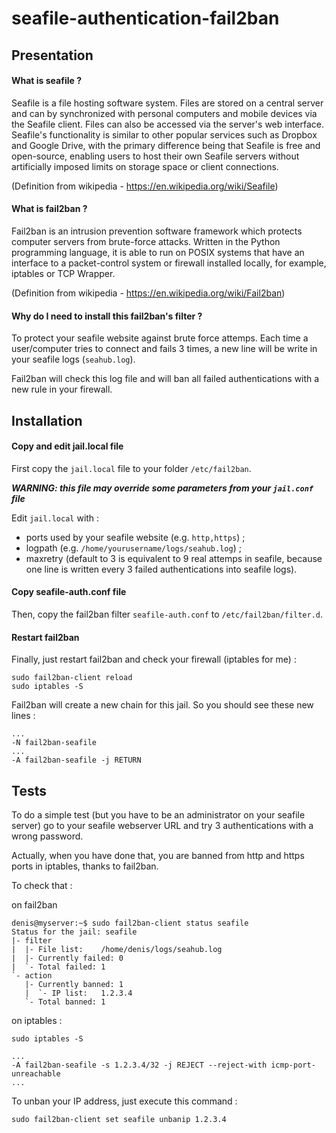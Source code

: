 # seafile-authentication-fail2ban

## Presentation

#### What is seafile ?

Seafile is a file hosting software system. Files are stored on a central server and can by synchronized with personal computers and mobile devices via the Seafile client. Files can also be accessed via the server's web interface. Seafile's functionality is similar to other popular services such as Dropbox and Google Drive, with the primary difference being that Seafile is free and open-source, enabling users to host their own Seafile servers without artificially imposed limits on storage space or client connections.

(Definition from wikipedia - https://en.wikipedia.org/wiki/Seafile)

#### What is fail2ban ?

Fail2ban is an intrusion prevention software framework which protects computer servers from brute-force attacks. Written in the Python programming language, it is able to run on POSIX systems that have an interface to a packet-control system or firewall installed locally, for example, iptables or TCP Wrapper.

(Definition from wikipedia - https://en.wikipedia.org/wiki/Fail2ban)

#### Why do I need to install this fail2ban's filter  ?

To protect your seafile website against brute force attemps. Each time a user/computer tries to connect and fails 3 times, a new line will be write in your seafile logs (`seahub.log`).

Fail2ban will check this log file and will ban all failed authentications with a new rule in your firewall.

## Installation

#### Copy and edit jail.local file

First copy the `jail.local` file to your folder `/etc/fail2ban`.

***WARNING: this file may override some parameters from your `jail.conf` file***

Edit `jail.local` with :
* ports used by your seafile website (e.g. `http,https`) ;
* logpath (e.g. `/home/yourusername/logs/seahub.log`) ;
* maxretry (default to 3 is equivalent to 9 real attemps in seafile, because one line is written every 3 failed authentications into seafile logs).

#### Copy seafile-auth.conf file

Then, copy the fail2ban filter `seafile-auth.conf` to `/etc/fail2ban/filter.d`.

#### Restart fail2ban

Finally, just restart fail2ban and check your firewall (iptables for me) :

```
sudo fail2ban-client reload
sudo iptables -S
```

Fail2ban will create a new chain for this jail.
So you should see these new lines :

```
...
-N fail2ban-seafile
...
-A fail2ban-seafile -j RETURN
```

## Tests

To do a simple test (but you have to be an administrator on your seafile server) go to your seafile webserver URL and try 3 authentications with a wrong password.

Actually, when you have done that, you are banned from http and https ports in iptables, thanks to fail2ban.

To check that :

on fail2ban

```
denis@myserver:~$ sudo fail2ban-client status seafile
Status for the jail: seafile
|- filter
|  |- File list:	/home/denis/logs/seahub.log
|  |- Currently failed:	0
|  `- Total failed:	1
`- action
   |- Currently banned:	1
   |  `- IP list:	1.2.3.4
   `- Total banned:	1
```

on iptables :

```
sudo iptables -S

...
-A fail2ban-seafile -s 1.2.3.4/32 -j REJECT --reject-with icmp-port-unreachable
...
```

To unban your IP address, just execute this command :

```
sudo fail2ban-client set seafile unbanip 1.2.3.4
```
